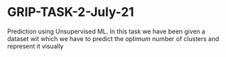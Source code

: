 # GRIP-TASK-2-July-21
Prediction using Unsupervised ML. In this task we have been given a dataset wit which we have to predict the optimum number of clusters and represent it visually
